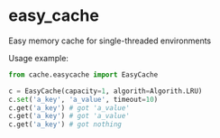 easy_cache
==========

Easy memory cache for single-threaded environments

Usage example:

```python
from cache.easycache import EasyCache

c = EasyCache(capacity=1, algorith=Algorith.LRU)
c.set('a_key', 'a_value', timeout=10)
c.get('a_key') # got 'a_value'
c.get('a_key') # got 'a_value'
c.get('a_key') # got nothing
```
